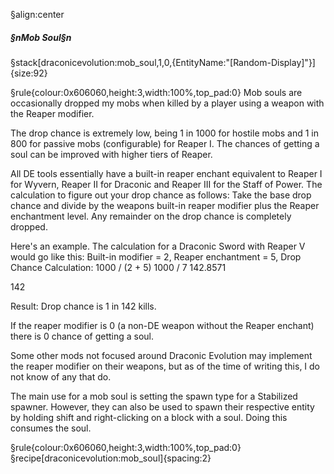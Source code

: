 §align:center
##### §nMob Soul§n

§stack[draconicevolution:mob_soul,1,0,{EntityName:"[Random-Display]"}]{size:92} 

§rule{colour:0x606060,height:3,width:100%,top_pad:0}
Mob souls are occasionally dropped my mobs when killed by a player using a weapon with the Reaper modifier.

The drop chance is extremely low, being 1 in 1000 for hostile mobs and 1 in 800 for passive mobs (configurable) for Reaper I. The chances of getting a soul can be improved with higher tiers of Reaper.

All DE tools essentially have a built-in reaper enchant equivalent to Reaper I for Wyvern, Reaper II for Draconic and Reaper III for the Staff of Power.
The calculation to figure out your drop chance as follows:
Take the base drop chance and divide by the weapons built-in reaper modifier plus the Reaper enchantment level.
Any remainder on the drop chance is completely dropped.

Here's an example. The calculation for a Draconic Sword with Reaper V would go like this:
Built-in modifier = 2,
Reaper enchantment = 5,
Drop Chance Calculation:
1000 / (2 + 5)
1000 / 7
142.8571
142

Result: Drop chance is 1 in 142 kills.

If the reaper modifier is 0 (a non-DE weapon without the Reaper enchant) there is 0 chance of getting a soul.

Some other mods not focused around Draconic Evolution may implement the reaper modifier on their weapons, but as of the time of writing this, I do not know of any that do.

The main use for a mob soul is setting the spawn type for a Stabilized spawner. However, they can also be used to spawn their respective entity by holding shift and right-clicking on a block with a soul. Doing this consumes the soul.

§rule{colour:0x606060,height:3,width:100%,top_pad:0}
§recipe[draconicevolution:mob_soul]{spacing:2}